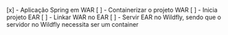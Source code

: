 [x] - Aplicação Spring em WAR
[ ] - Containerizar o projeto WAR
[ ] - Inicia projeto EAR
[ ] - Linkar WAR no EAR
[ ] - Servir EAR no Wildfly, sendo que o servidor no Wildfly necessita ser um container
